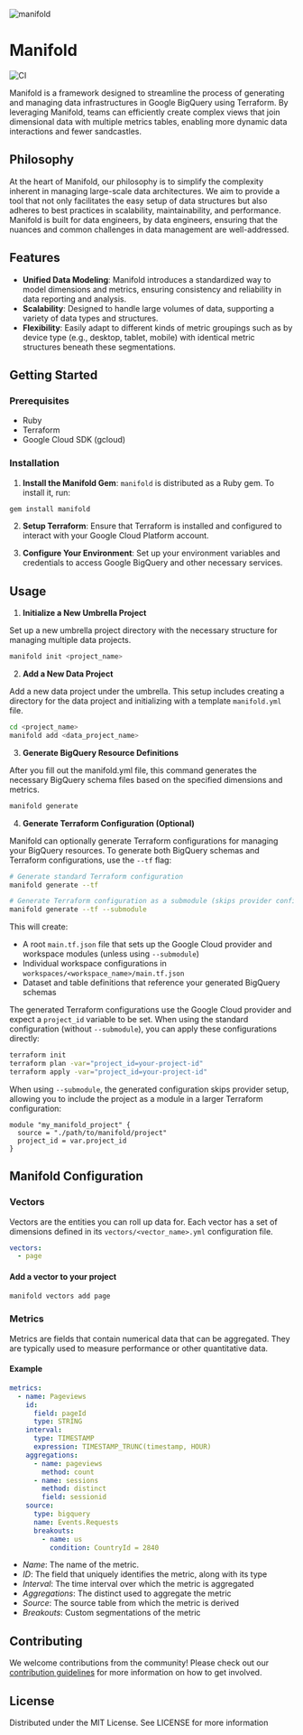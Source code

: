 ![manifold](https://github.com/bustle/manifold/assets/8030836/be7f24f6-27b9-4924-8e1a-ae2899c7b272)

# Manifold

![CI](https://github.com/bustle/manifold/actions/workflows/ci.yml/badge.svg)

Manifold is a framework designed to streamline the process of generating and managing data infrastructures in Google BigQuery using Terraform. By leveraging Manifold, teams can efficiently create complex views that join dimensional data with multiple metrics tables, enabling more dynamic data interactions and fewer sandcastles.

## Philosophy

At the heart of Manifold, our philosophy is to simplify the complexity inherent in managing large-scale data architectures. We aim to provide a tool that not only facilitates the easy setup of data structures but also adheres to best practices in scalability, maintainability, and performance. Manifold is built for data engineers, by data engineers, ensuring that the nuances and common challenges in data management are well-addressed.

## Features

- **Unified Data Modeling**: Manifold introduces a standardized way to model dimensions and metrics, ensuring consistency and reliability in data reporting and analysis.
- **Scalability**: Designed to handle large volumes of data, supporting a variety of data types and structures.
- **Flexibility**: Easily adapt to different kinds of metric groupings such as by device type (e.g., desktop, tablet, mobile) with identical metric structures beneath these segmentations.

## Getting Started

### Prerequisites

- Ruby
- Terraform
- Google Cloud SDK (gcloud)

### Installation

1. **Install the Manifold Gem**:
   `manifold` is distributed as a Ruby gem. To install it, run:

```bash
gem install manifold
```

2. **Setup Terraform**: Ensure that Terraform is installed and configured to interact with your Google Cloud Platform account.

3. **Configure Your Environment**: Set up your environment variables and credentials to access Google BigQuery and other necessary services.

## Usage

1. **Initialize a New Umbrella Project**

Set up a new umbrella project directory with the necessary structure for managing multiple data projects.

```bash
manifold init <project_name>
```

2. **Add a New Data Project**

Add a new data project under the umbrella. This setup includes creating a directory for the data project and initializing with a template `manifold.yml` file.

```bash
cd <project_name>
manifold add <data_project_name>
```

3. **Generate BigQuery Resource Definitions**

After you fill out the manifold.yml file, this command generates the necessary BigQuery schema files based on the specified dimensions and metrics.

```bash
manifold generate
```

4. **Generate Terraform Configuration (Optional)**

Manifold can optionally generate Terraform configurations for managing your BigQuery resources. To generate both BigQuery schemas and Terraform configurations, use the `--tf` flag:

```bash
# Generate standard Terraform configuration
manifold generate --tf

# Generate Terraform configuration as a submodule (skips provider configuration)
manifold generate --tf --submodule
```

This will create:

- A root `main.tf.json` file that sets up the Google Cloud provider and workspace modules (unless using `--submodule`)
- Individual workspace configurations in `workspaces/<workspace_name>/main.tf.json`
- Dataset and table definitions that reference your generated BigQuery schemas

The generated Terraform configurations use the Google Cloud provider and expect a `project_id` variable to be set. When using the standard configuration (without `--submodule`), you can apply these configurations directly:

```bash
terraform init
terraform plan -var="project_id=your-project-id"
terraform apply -var="project_id=your-project-id"
```

When using `--submodule`, the generated configuration skips provider setup, allowing you to include the project as a module in a larger Terraform configuration:

```hcl
module "my_manifold_project" {
  source = "./path/to/manifold/project"
  project_id = var.project_id
}
```

## Manifold Configuration

### Vectors

Vectors are the entities you can roll up data for. Each vector has a set of dimensions defined in its `vectors/<vector_name>.yml` configuration file.

```yaml
vectors:
  - page
```

#### Add a vector to your project

```bash
manifold vectors add page
```

### Metrics

Metrics are fields that contain numerical data that can be aggregated. They are typically used to measure performance or other quantitative data.

#### Example

```yaml
metrics:
  - name: Pageviews
    id:
      field: pageId
      type: STRING
    interval:
      type: TIMESTAMP
      expression: TIMESTAMP_TRUNC(timestamp, HOUR)
    aggregations:
      - name: pageviews
        method: count
      - name: sessions
        method: distinct
        field: sessionid
    source:
      type: bigquery
      name: Events.Requests
      breakouts:
        - name: us
          condition: CountryId = 2840
```

- _Name_: The name of the metric.
- _ID_: The field that uniquely identifies the metric, along with its type
- _Interval_: The time interval over which the metric is aggregated
- _Aggregations_: The distinct used to aggregate the metric
- _Source_: The source table from which the metric is derived
- _Breakouts_: Custom segmentations of the metric

## Contributing

We welcome contributions from the community! Please check out our [contribution guidelines](docs/CONTRIBUTING.md) for more information on how to get involved.

## License

Distributed under the MIT License. See LICENSE for more information
